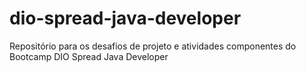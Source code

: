 # dio-spread-java-developer
Repositório para os desafios de projeto e atividades componentes do Bootcamp DIO Spread Java Developer
